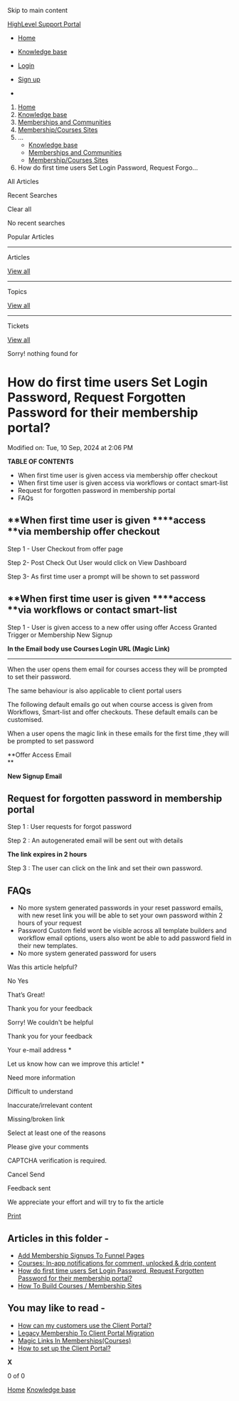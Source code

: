Skip to main content

[ HighLevel Support Portal ](https://help.gohighlevel.com)

  * [ Home ](/support/home)
  * [ Knowledge base ](/support/solutions)

  * [Login](/support/login)
  * [Sign up](/support/signup)
  * 

  1. [Home](/support/home)
  2. [Knowledge base](/support/solutions)
  3. [Memberships and Communities](/support/solutions/155000000006)
  4. [Membership/Courses Sites](/support/solutions/folders/48000671055)
  5. ... 
     * [Knowledge base](/support/solutions)
     * [Memberships and Communities](/support/solutions/155000000006)
     * [Membership/Courses Sites](/support/solutions/folders/48000671055)
  6. How do first time users Set Login Password, Request Forgo...

All  Articles 

Recent Searches

Clear all

No recent searches

Popular Articles

* * *

Articles

[View all](/support/search/solutions)

* * *

Topics

[View all](/support/search/topics)

* * *

Tickets

[View all](/support/search/tickets)

Sorry! nothing found for   

# How do first time users Set Login Password, Request Forgotten Password for their membership portal?

Modified on: Tue, 10 Sep, 2024 at 2:06 PM

**TABLE OF CONTENTS**

  * When first time user  is given access via membership offer checkout
  * When first time user is given access via workflows or contact smart-list
  * Request for forgotten password in membership portal
  * FAQs

##   

## **When first time user  is given ****access  ****via membership offer checkout**

Step 1 - User Checkout from offer page

Step 2- Post Check Out User would click on View Dashboard

Step 3- As first time user a prompt will be shown to set password

## **When first time user is given  ****access  ****via workflows or contact smart-list**

Step 1 - User is given access to a new offer using offer Access Granted Trigger or Membership New Signup 

**In the Email body use Courses Login URL (Magic Link)**

****

When the user opens them email for courses access they will be prompted to set their password.

The same behaviour is also applicable to client portal users

The following default emails go out when course access is given from Workflows, Smart-list and offer checkouts. These default emails can be customised.

When a user opens the magic link in these emails for the first time ,they will be prompted to set password

**Offer Access Email  
**

**New Signup Email**

## **Request for forgotten password in membership portal**

Step 1 : User requests for forgot password

Step 2 : An autogenerated email will be sent out with details 

**The link expires in 2 hours**

Step 3 : The user can click on the link and set their own password.

## **FAQs**

  * No more system generated passwords in your reset password emails, with new reset link you will be able to set your own password within 2 hours of your request
  * Password Custom field wont be visible across all template builders and workflow email options, users also wont be able to add password field in their new templates.
  * No more system generated password for users

Was this article helpful?

No  Yes 

That’s Great!

Thank you for your feedback

Sorry! We couldn't be helpful

Thank you for your feedback

Your e-mail address *

Let us know how can we improve this article! *

Need more information 

Difficult to understand 

Inaccurate/irrelevant content 

Missing/broken link 

Select at least one of the reasons 

Please give your comments 

CAPTCHA verification is required. 

Cancel  Send 

Feedback sent

We appreciate your effort and will try to fix the article

[Print](javascript:print\(\))

## Articles in this folder -

  * [Add Membership Signups To Funnel Pages](/support/solutions/articles/48001143787-add-membership-signups-to-funnel-pages)
  * [Courses: In-app notifications for comment, unlocked & drip content](/support/solutions/articles/155000002174-courses-in-app-notifications-for-comment-unlocked-drip-content)
  * [How do first time users Set Login Password, Request Forgotten Password for their membership portal?](/support/solutions/articles/155000002847-how-do-first-time-users-set-login-password-request-forgotten-password-for-their-membership-portal-)
  * [How To Build Courses / Membership Sites](/support/solutions/articles/48001141015-how-to-build-courses-membership-sites)

## You may like to read -

  * [How can my customers use the Client Portal?](/support/solutions/articles/155000000197-how-can-my-customers-use-the-client-portal-)
  * [Legacy Membership To Client Portal Migration](/support/solutions/articles/155000002045-legacy-membership-to-client-portal-migration)
  * [Magic Links In Memberships(Courses)](/support/solutions/articles/48001207804-magic-links-in-memberships-courses-)
  * [How to set up the Client Portal?](/support/solutions/articles/155000000193-how-to-set-up-the-client-portal-)

**X**

0 of 0 []()

[Home](/support/home) [Knowledge base](/support/solutions)
